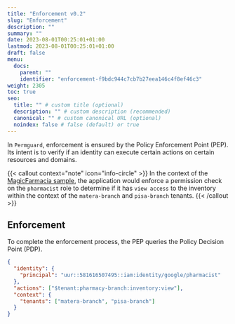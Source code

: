 ```yaml
---
title: "Enforcement v0.2"
slug: "Enforcement"
description: ""
summary: ""
date: 2023-08-01T00:25:01+01:00
lastmod: 2023-08-01T00:25:01+01:00
draft: false
menu:
  docs:
    parent: ""
    identifier: "enforcement-f9bdc944c7cb7b27eea146c4f8ef46c3"
weight: 2305
toc: true
seo:
  title: "" # custom title (optional)
  description: "" # custom description (recommended)
  canonical: "" # custom canonical URL (optional)
  noindex: false # false (default) or true
---
```


In `Permguard`, enforcement is ensured by the Policy Enforcement Point (PEP). Its intent is to verify if an identity can execute certain actions on certain resources and domains.

{{< callout context="note" icon="info-circle" >}}
In the context of the [MagicFarmacia sample](/docs/overview/adoption-through-example#integration-use-case-pharmacy-branch-management), the application would enforce a permission check on the `pharmacist` role to determine if it has `view access` to the inventory within the context of the `matera-branch` and `pisa-branch` tenants.
{{< /callout >}}

## Enforcement

To complete the enforcement process, the PEP queries the Policy Decision Point (PDP).

```json
{
  "identity": {
    "principal": "uur::581616507495::iam:identity/google/pharmacist"
  },
  "actions": ["$tenant:pharmacy-branch:inventory:view"],
  "context": {
    "tenants": ["matera-branch", "pisa-branch"]
  }
}
```

